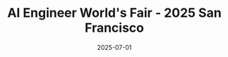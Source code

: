 ---
date: '2025-07-01'
draft: false
title: "AI Engineer World's Fair - 2025 San Francisco"
tags: ['ai', 'aiengineer', 'featured']
categories: ['conferences']
summary: "The 'ai engineer' conference"
event_date: '2025-06-03'
event_page: 'https://www.ai.engineer/'
recordings_link: 'https://www.youtube.com/@aiDotEngineer/playlists'
social_x: 'https://x.com/aidotengineer'
social_youtube: 'https://www.youtube.com/@aiDotEngineer'
---